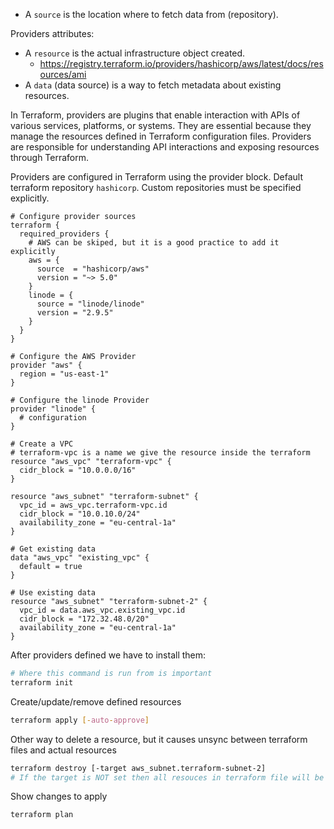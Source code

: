 - A `source` is the location where to fetch data from (repository).

Providers attributes:
- A `resource` is the actual infrastructure object created.
  - https://registry.terraform.io/providers/hashicorp/aws/latest/docs/resources/ami
- A `data` (data source) is a way to fetch metadata about existing resources.

In Terraform, providers are plugins that enable interaction with APIs of various services, platforms, or systems. They are essential because they manage the resources defined in Terraform configuration files. Providers are responsible for understanding API interactions and exposing resources through Terraform.

Providers are configured in Terraform using the provider block.
Default terraform repository `hashicorp`.
Custom repositories must be specified explicitly.
```hcl
# Configure provider sources
terraform {
  required_providers {
    # AWS can be skiped, but it is a good practice to add it explicitly
    aws = {
      source  = "hashicorp/aws"
      version = "~> 5.0"
    }
    linode = {
      source = "linode/linode"
      version = "2.9.5"
    }
  }
}

# Configure the AWS Provider
provider "aws" {
  region = "us-east-1"
}

# Configure the linode Provider
provider "linode" {
  # configuration
}

# Create a VPC
# terraform-vpc is a name we give the resource inside the terraform
resource "aws_vpc" "terraform-vpc" {
  cidr_block = "10.0.0.0/16"
}

resource "aws_subnet" "terraform-subnet" {
  vpc_id = aws_vpc.terraform-vpc.id
  cidr_block = "10.0.10.0/24"
  availability_zone = "eu-central-1a"
}

# Get existing data
data "aws_vpc" "existing_vpc" {
  default = true
}

# Use existing data
resource "aws_subnet" "terraform-subnet-2" {
  vpc_id = data.aws_vpc.existing_vpc.id
  cidr_block = "172.32.48.0/20"
  availability_zone = "eu-central-1a"
}
```

After providers defined we have to install them:
```bash
# Where this command is run from is important
terraform init
```

Create/update/remove defined resources
```bash
terraform apply [-auto-approve]
```

Other way to delete a resource, but it causes unsync between terraform files and actual resources
```bash
terraform destroy [-target aws_subnet.terraform-subnet-2]
# If the target is NOT set then all resouces in terraform file will be deleted in correct order
```

Show changes to apply
```bash
terraform plan
```
